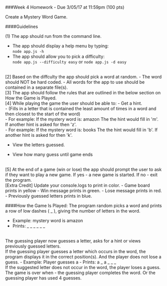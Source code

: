 ###Week 4 Homework - Due 3/05/17 at 11:59pm (100 pts)

Create a Mystery Word Game.

####Guidelines

(1) The app should run from the command line. <br />
- The app should display a help menu by typing: <br />
```node app.js -h```
- The app should allow you to pick a difficulty: <br />
```node app.js --difficulty easy``` or  ```node app.js -d easy```

<br />
[2] Based on the diffculty the app should pick a word at random.
- The word should NOT be hard coded.
- All words for the app to use should be contained in a separate file(s).

<br />
[3] The app should follow the rules that are outlined in the below section on How the Game is Played.

<br />
[4] While playing the game the user should be able to:
- Get a hint. <br />
  - (Fills in a letter that is contained the least amount of times in a word and then closest to the start of the word) <br />
  - For example: If the mystery word is: amazon The the hint would fill in 'm'.  If another hint is asked for then 'z'. <br />
  - For example: If the mystery word is: books The the hint would fill in 'b'.  If another hint is asked for then 'k'. <br />

- View the letters guessed.

- View how many guess until game ends

<br />
[5] At the end of a game (win or lose) the app should prompt the user to ask if they want to play a new game.  If yes - a new game is started.  If no - exit the program.

<br />
[Extra Credit] Update your console.logs to print in color.
- Game board prints in yellow
- Win message prints in green.
- Lose message prints in red.
- Previously guessed letters prints in blue.


####How the Game Is Played:
The program random picks a word and prints a row of low dashes ( _ ), giving the number of letters in the word.
- Example: mystery word is amazon
- Prints:  _ _ _ _ _ _

<br />
The guessing player now guesses a letter, asks for a hint or views previously guessed letters.

<br />
If the guessing player guesses a letter which occurs in the word, the program displays it in the correct position(s). And the player does not lose a guess.
- Example: Player guesses a
- Prints:  a _ a _ _ _

<br />
If the suggested letter does not occur in the word, the player loses a guess.
<br />
The game is over when - the guessing player completes the word.  Or the guessing player has used 4 guesses.
